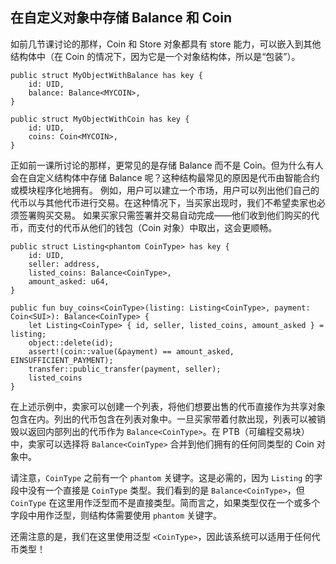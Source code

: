 ## 在自定义对象中存储 Balance 和 Coin

如前几节课讨论的那样，Coin 和 Store 对象都具有 store 能力，可以嵌入到其他结构体中（在 Coin 的情况下，因为它是一个对象结构体，所以是“包装”）。

```move
public struct MyObjectWithBalance has key {
    id: UID,
    balance: Balance<MYCOIN>,
}

public struct MyObjectWithCoin has key {
    id: UID,
    coins: Coin<MYCOIN>,
}
```
正如前一课所讨论的那样，更常见的是存储 Balance 而不是 Coin。但为什么有人会在自定义结构体中存储 Balance 呢？这种结构最常见的原因是代币由智能合约或模块程序化地拥有。
例如，用户可以建立一个市场，用户可以列出他们自己的代币以与其他代币进行交易。在这种情况下，当买家出现时，我们不希望卖家也必须签署购买交易。
如果买家只需签署并交易自动完成——他们收到他们购买的代币，而支付的代币从他们的钱包（Coin 对象）中取出，这会更顺畅。

```move
public struct Listing<phantom CoinType> has key {
    id: UID,
    seller: address,
    listed_coins: Balance<CoinType>,
    amount_asked: u64,
}

public fun buy_coins<CoinType>(listing: Listing<CoinType>, payment: Coin<SUI>): Balance<CoinType> {
    let Listing<CoinType> { id, seller, listed_coins, amount_asked } = listing;
    object::delete(id);
    assert!(coin::value(&payment) == amount_asked, EINSUFFICIENT_PAYMENT);
    transfer::public_transfer(payment, seller);
    listed_coins
}
```
在上述示例中，卖家可以创建一个列表，将他们想要出售的代币直接作为共享对象包含在内。列出的代币包含在列表对象中。一旦买家带着付款出现，列表可以被销毁以返回内部列出的代币作为 `Balance<CoinType>`。在 PTB（可编程交易块）中，卖家可以选择将 `Balance<CoinType>` 合并到他们拥有的任何同类型的 Coin 对象中。

请注意，`CoinType` 之前有一个 `phantom` 关键字。这是必需的，因为 `Listing` 的字段中没有一个直接是 `CoinType` 类型。我们看到的是 `Balance<CoinType>`，但 `CoinType` 在这里用作泛型而不是直接类型。简而言之，如果类型仅在一个或多个字段中用作泛型，则结构体需要使用 `phantom` 关键字。

还需注意的是，我们在这里使用泛型 `<CoinType>`，因此该系统可以适用于任何代币类型！